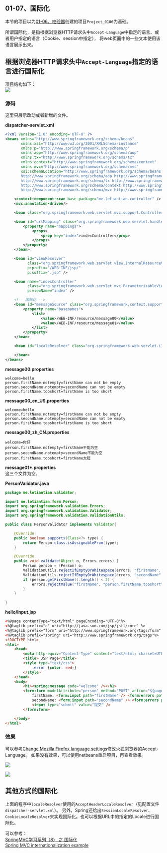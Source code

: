 01-07、国际化
---

本节的项目以为[01-06、校验器](./01-06.md)创建的项目`Project_0106`为基础。  

所谓国际化，是指根据浏览器HTTP请求头中`Accept-Language`中指定的语言、或者用户指定的语言（Cookie、session中指定），
将web页面中的一些文本使用该语言展示出来。

## 根据浏览器HTTP请求头中`Accept-Language`指定的语言进行国际化

项目结构如下：  
![](./img/01-07/01.png)  

### 源码
这里只展示改动或者新增的文件。

**dispatcher-servlet.xml**  
```xml
<?xml version='1.0' encoding='UTF-8' ?>
<beans xmlns="http://www.springframework.org/schema/beans"
       xmlns:xsi="http://www.w3.org/2001/XMLSchema-instance"
       xmlns:p="http://www.springframework.org/schema/p"
       xmlns:aop="http://www.springframework.org/schema/aop"
       xmlns:tx="http://www.springframework.org/schema/tx"
       xmlns:context="http://www.springframework.org/schema/context"
       xmlns:mvc="http://www.springframework.org/schema/mvc"
       xsi:schemaLocation="http://www.springframework.org/schema/beans http://www.springframework.org/schema/beans/spring-beans-4.0.xsd
       http://www.springframework.org/schema/aop http://www.springframework.org/schema/aop/spring-aop-4.0.xsd
       http://www.springframework.org/schema/tx http://www.springframework.org/schema/tx/spring-tx-4.0.xsd
       http://www.springframework.org/schema/context http://www.springframework.org/schema/context/spring-context-4.0.xsd
       http://www.springframework.org/schema/mvc http://www.springframework.org/schema/mvc/spring-mvc-4.0.xsd">

    <context:component-scan base-package="me.letiantian.controller" />
    <mvc:annotation-driven/>

    <bean class="org.springframework.web.servlet.mvc.support.ControllerClassNameHandlerMapping"/>

    <bean id="urlMapping" class="org.springframework.web.servlet.handler.SimpleUrlHandlerMapping">
        <property name="mappings">
            <props>
                <prop key="index">indexController</prop>
            </props>
        </property>
    </bean>

    <bean id="viewResolver"
          class="org.springframework.web.servlet.view.InternalResourceViewResolver"
          p:prefix="/WEB-INF/jsp/"
          p:suffix=".jsp" />

    <bean name="indexController"
          class="org.springframework.web.servlet.mvc.ParameterizableViewController"
          p:viewName="index" />

    <!-- 国际化 -->
    <bean id="messageSource" class="org.springframework.context.support.ReloadableResourceBundleMessageSource">
        <property name="basenames">
            <list>
                <value>/WEB-INF/resource/message00</value>
                <value>/WEB-INF/resource/message01</value>
            </list>
        </property>
    </bean>

    <bean id="localeResolver" class="org.springframework.web.servlet.i18n.AcceptHeaderLocaleResolver">

    </bean>
</beans>
```

**message00.properties**  
```plain
welcome=hello
person.firstName.notempty=firstName can not be empty
person.secondName.notempty=secondName can not be empty
person.firstName.tooshort=firstName is too short
```

**message00_en_US.properties**  
```plain
welcome=hello
person.firstName.notempty=firstName can not be empty
person.secondName.notempty=secondName can not be empty
person.firstName.tooshort=firstName is too short
```
**message00_zh_CN.properties**  
```plain
welcome=你好
person.firstName.notempty=firstName不能为空
person.secondName.notempty=secondName不能为空
person.firstName.tooshort=firstName太短
```
**message01\*.properties**  
这三个文件为空。  

**PersonValidator.java**  
```java
package me.letiantian.validator;

import me.letiantian.form.Person;
import org.springframework.validation.Errors;
import org.springframework.validation.Validator;
import org.springframework.validation.ValidationUtils;

public class PersonValidator implements Validator{

    @Override
    public boolean supports(Class<?> type) {
        return Person.class.isAssignableFrom(type);
    }

    @Override
    public void validate(Object o, Errors errors) {
        Person person = (Person) o;
        ValidationUtils.rejectIfEmptyOrWhitespace(errors, "firstName", "person.firstName.notempty");
        ValidationUtils.rejectIfEmptyOrWhitespace(errors, "secondName", "person.secondName.notempty");
        if (person.getFirstName().length() < 2) {
            errors.rejectValue("firstName", "person.firstName.tooshort");
        }
    }

}
```
**hello/input.jsp**  
```html
<%@page contentType="text/html" pageEncoding="UTF-8"%>
<%@taglib prefix="c" uri="http://java.sun.com/jsp/jstl/core" %>
<%@taglib prefix="form" uri="http://www.springframework.org/tags/form" %>
<%@taglib prefix="spring" uri="http://www.springframework.org/tags"%>
<!DOCTYPE html>
<html>
    <head>
        <meta http-equiv="Content-Type" content="text/html; charset=UTF-8">
        <title> JSP Page</title>
        <style type="text/css">
            .error {color: red;}
        </style>
    </head>
    <body>
        <h1><spring:message code="welcome" /></h1>
        <form:form modelAttribute="person" method="POST" action="${pageContext.request.contextPath}/hello/output">
            firstName: <form:input path="firstName" /> <form:errors path="firstName" cssClass="error"/> <br/>
            secondName: <form:input path="secondName" /> <form:errors path="secondName" cssClass="error"/> <br/>
            <input type="submit" value="提交" />
        </form:form>

    </body>
</html>
```

### 效果
可以参考[Change Mozilla Firefox language settings](http://pchelp.ricmedia.com/change-mozilla-firefox-language-settings/)修改火狐浏览器的Accept-Language。
如果没有效果，可以使用netbeans重启项目，再查看效果。  

![](./img/01-07/02.png)  

![](./img/01-07/03.png)  

## 其他方式的国际化

上面的程序中`localeResolver`使用的`AcceptHeaderLocaleResolver`（见配置文件`dispatcher-servlet.xml`）。
另外，Spring还给出`SessionLocaleResolver`、`CookieLocaleResolver`来实现国际化。也可以根据URL中的指定的Locale进行国际化。  

可以参考：  
[SpringMVC学习系列（8） 之 国际化](http://www.cnblogs.com/liukemng/p/3750117.html)  
[Spring MVC internationalization example](http://www.mkyong.com/spring-mvc/spring-mvc-internationalization-example)  
